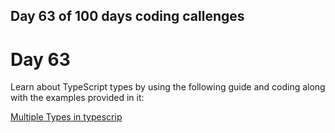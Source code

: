 ## Day 63 of 100 days coding callenges

# Day 63
Learn about TypeScript types by using the following guide and coding along with the examples provided in it:


[Multiple Types in typescrip](DAY63/TS-Types/README.md)

